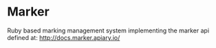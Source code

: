 # Marker

Ruby based marking management system implementing the marker api defined at: http://docs.marker.apiary.io/